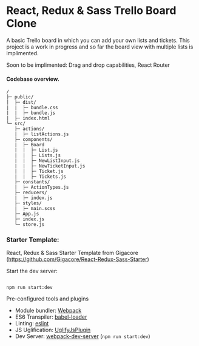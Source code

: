 # React, Redux & Sass Trello Board Clone

A basic Trello board in which you can add your own lists and tickets. 
This project is a work in progress and so far the board view with multiple lists is implimented. 

Soon to be implimented:
Drag and drop capabilities,
React Router




#### Codebase overview.

```
/
├─ public/
|  ├─ dist/
|  |  ├─ bundle.css   
|  |  ├─ bundle.js    
|  ├─ index.html        
└─ src/
   ├─ actions/             
   |  ├─ listActions.js
   ├─ components/       
   |  ├─ Board
   |  |  ├─ List.js
   |  |  ├─ Lists.js
   |  |  ├─ NewListInput.js
   |  |  ├─ NewTicketInput.js
   |  |  ├─ Ticket.js
   |  |  ├─ Tickets.js
   ├─ constants/         
   |  ├─ ActionTypes.js
   ├─ reducers/ 
   |  ├─ index.js             
   ├─ styles/                
   |  ├─ main.scss
   ├─ App.js                  
   ├─ index.js               
   └─ store.js               
```

### Starter Template:

React, Redux & Sass Starter Template from Gigacore  (https://github.com/Gigacore/React-Redux-Sass-Starter)

Start the dev server:
```

npm run start:dev

```

Pre-configured tools and plugins

* Module bundler: [Webpack](https://webpack.js.org/)
* ES6 Transpiler: [babel-loader](https://github.com/babel/babel-loader)
* Linting: [eslint](https://eslint.org/)
* JS Uglification: [UglifyJsPlugin](https://webpack.js.org/plugins/uglifyjs-webpack-plugin/)
* Dev Server: [webpack-dev-server](https://github.com/webpack/webpack-dev-server) (```npm run start:dev```)